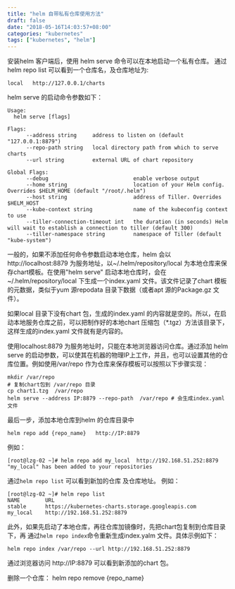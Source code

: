 ```yaml
---
title: "helm 自带私有仓库使用方法"
draft: false
date: "2018-05-16T14:03:57+08:00"
categories: "kubernetes"
tags: ["kubernetes", "helm"]
---
```


安装helm 客户端后，使用 helm serve 命令可以在本地启动一个私有仓库。
通过helm repo list 可以看到一个仓库名，及仓库地址为:

```local   http://127.0.0.1/charts```

helm serve 的启动命令参数如下：
```
Usage:
  helm serve [flags]

Flags:
      --address string     address to listen on (default "127.0.0.1:8879")
      --repo-path string   local directory path from which to serve charts
      --url string         external URL of chart repository

Global Flags:
      --debug                           enable verbose output
      --home string                     location of your Helm config. Overrides $HELM_HOME (default "/root/.helm")
      --host string                     address of Tiller. Overrides $HELM_HOST
      --kube-context string             name of the kubeconfig context to use
      --tiller-connection-timeout int   the duration (in seconds) Helm will wait to establish a connection to tiller (default 300)
      --tiller-namespace string         namespace of Tiller (default "kube-system")
```

一般的，如果不添加任何命令参数启动本地仓库，helm 会以http://localhost:8879 为服务地址，以~/.helm/repository/local 为本地仓库来保存chart模板。在使用"helm serve" 启动本地仓库时，会在~/.helm/repository/local 下生成一个index.yaml 文件。该文件记录了chart 模板的元数据，类似于yum 源repodata 目录下数据（或者apt 源的Package.gz 文件）。

如果local 目录下没有chart 包，生成的index.yaml 的内容就是空的。所以，在启动本地服务仓库之前，可以把制作好的本地chart 压缩包（*.tgz）方法该目录下，这样生成的index.yaml 文件就有是内容的。 

使用localhost:8879 为服务地址时，只能在本地浏览器访问仓库。通过添加 helm serve 的启动参数，可以使其在机器的物理IP上工作，并且，也可以设置其他的仓库位置。例如使用/var/repo 作为仓库来保存模板可以按照以下步骤实现：
```
mkdir /var/repo
# 复制chart包到 /var/repo 目录
cp chart1.tzg  /var/repo
helm serve --address IP:8879 --repo-path  /var/repo # 会生成index.yaml 文件
```
最后一步，添加本地仓库到helm 的仓库目录中

```helm repo add {repo_name}   http://IP:8879```

例如：
```
[root@lzg-02 ~]# helm repo add my_local  http://192.168.51.252:8879
"my_local" has been added to your repositories
```

通过```helm repo list``` 可以看到新加的仓库 及仓库地址。
例如：
```
[root@lzg-02 ~]# helm repo list
NAME    	URL                                             
stable  	https://kubernetes-charts.storage.googleapis.com
my_local	http://192.168.51.252:8879 
```
此外，如果先启动了本地仓库，再往仓库加镜像时，先把chart包复制到仓库目录下，再
通过```helm repo index```命令重新生成index.yalm 文件。具体示例如下：

```helm repo index /var/repo --url http://192.168.51.252:8879```

通过浏览器访问 http://IP:8879 可以看到新添加的chart 包。


删除一个仓库： helm repo remove {repo_name}
